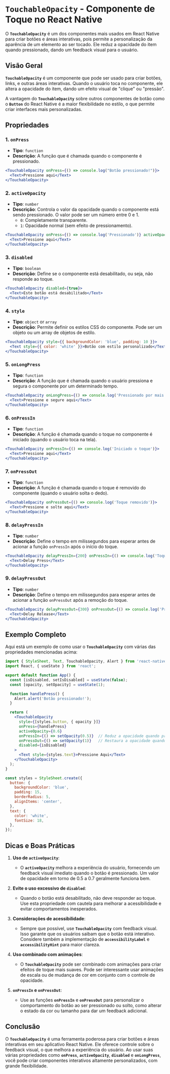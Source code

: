 # **`TouchableOpacity`** - Componente de Toque no React Native

O **`TouchableOpacity`** é um dos componentes mais usados em React Native para criar botões e áreas interativas, pois permite a personalização da aparência de um elemento ao ser tocado. Ele reduz a opacidade do item quando pressionado, dando um feedback visual para o usuário.

## **Visão Geral**

**`TouchableOpacity`** é um componente que pode ser usado para criar botões, links, e outras áreas interativas. Quando o usuário toca no componente, ele altera a opacidade do item, dando um efeito visual de "clique" ou "pressão".

A vantagem do **`TouchableOpacity`** sobre outros componentes de botão como o **`Button`** do React Native é a maior flexibilidade no estilo, o que permite criar interfaces mais personalizadas.

## **Propriedades**

### 1. **`onPress`**
- **Tipo**: `function`
- **Descrição**: A função que é chamada quando o componente é pressionado.
  
```jsx
<TouchableOpacity onPress={() => console.log("Botão pressionado!")}>
  <Text>Pressione aqui</Text>
</TouchableOpacity>
```

### 2. **`activeOpacity`**
- **Tipo**: `number`
- **Descrição**: Controla o valor da opacidade quando o componente está sendo pressionado. O valor pode ser um número entre 0 e 1.
  - `0`: Completamente transparente.
  - `1`: Opacidade normal (sem efeito de pressionamento).
  
```jsx
<TouchableOpacity onPress={() => console.log('Pressionado')} activeOpacity={0.5}>
  <Text>Pressione aqui</Text>
</TouchableOpacity>
```

### 3. **`disabled`**
- **Tipo**: `boolean`
- **Descrição**: Define se o componente está desabilitado, ou seja, não responde ao toque.
  
```jsx
<TouchableOpacity disabled={true}>
  <Text>Este botão está desabilitado</Text>
</TouchableOpacity>
```

### 4. **`style`**
- **Tipo**: `object` or `array`
- **Descrição**: Permite definir os estilos CSS do componente. Pode ser um objeto ou um array de objetos de estilo.
  
```jsx
<TouchableOpacity style={{ backgroundColor: 'blue', padding: 10 }}>
  <Text style={{ color: 'white' }}>Botão com estilo personalizado</Text>
</TouchableOpacity>
```

### 5. **`onLongPress`**
- **Tipo**: `function`
- **Descrição**: A função que é chamada quando o usuário pressiona e segura o componente por um determinado tempo.
  
```jsx
<TouchableOpacity onLongPress={() => console.log('Pressionado por mais tempo')}>
  <Text>Pressione e segure aqui</Text>
</TouchableOpacity>
```

### 6. **`onPressIn`**
- **Tipo**: `function`
- **Descrição**: A função é chamada quando o toque no componente é iniciado (quando o usuário toca na tela).
  
```jsx
<TouchableOpacity onPressIn={() => console.log('Iniciado o toque')}>
  <Text>Pressione aqui</Text>
</TouchableOpacity>
```

### 7. **`onPressOut`**
- **Tipo**: `function`
- **Descrição**: A função é chamada quando o toque é removido do componente (quando o usuário solta o dedo).
  
```jsx
<TouchableOpacity onPressOut={() => console.log('Toque removido')}>
  <Text>Pressione e solte aqui</Text>
</TouchableOpacity>
```

### 8. **`delayPressIn`**
- **Tipo**: `number`
- **Descrição**: Define o tempo em milissegundos para esperar antes de acionar a função `onPressIn` após o início do toque.

```jsx
<TouchableOpacity delayPressIn={200} onPressIn={() => console.log('Toque iniciado após 200ms')}>
  <Text>Delay Press</Text>
</TouchableOpacity>
```

### 9. **`delayPressOut`**
- **Tipo**: `number`
- **Descrição**: Define o tempo em milissegundos para esperar antes de acionar a função `onPressOut` após a remoção do toque.

```jsx
<TouchableOpacity delayPressOut={300} onPressOut={() => console.log('Pressão solta após 300ms')}>
  <Text>Delay Release</Text>
</TouchableOpacity>
```

## **Exemplo Completo**

Aqui está um exemplo de como usar o **`TouchableOpacity`** com várias das propriedades mencionadas acima:

```jsx
import { StyleSheet, Text, TouchableOpacity, Alert } from 'react-native';
import React, { useState } from 'react';

export default function App() {
  const [isDisabled, setIsDisabled] = useState(false);
  const [opacity, setOpacity] = useState(1);

  function handlePress() {
    Alert.alert('Botão pressionado!');
  }

  return (
    <TouchableOpacity
      style={[styles.button, { opacity }]}
      onPress={handlePress}
      activeOpacity={0.6}
      onPressIn={() => setOpacity(0.5)}  // Reduz a opacidade quando pressionado
      onPressOut={() => setOpacity(1)}   // Restaura a opacidade quando soltar
      disabled={isDisabled}
    >
      <Text style={styles.text}>Pressione Aqui</Text>
    </TouchableOpacity>
  );
}

const styles = StyleSheet.create({
  button: {
    backgroundColor: 'blue',
    padding: 15,
    borderRadius: 5,
    alignItems: 'center',
  },
  text: {
    color: 'white',
    fontSize: 18,
  },
});
```

## **Dicas e Boas Práticas**

1. **Uso de `activeOpacity`**:
   - O **`activeOpacity`** melhora a experiência do usuário, fornecendo um feedback visual imediato quando o botão é pressionado. Um valor de opacidade em torno de 0.5 a 0.7 geralmente funciona bem.

2. **Evite o uso excessivo de `disabled`**:
   - Quando o botão está desabilitado, não deve responder ao toque. Use esta propriedade com cautela para melhorar a acessibilidade e evitar comportamentos inesperados.

3. **Considerações de acessibilidade**:
   - Sempre que possível, use **`TouchableOpacity`** com feedback visual. Isso garante que os usuários saibam que o botão está interativo. Considere também a implementação de **`accessibilityLabel`** e **`accessibilityHint`** para maior clareza.

4. **Uso combinado com animações**:
   - O **`TouchableOpacity`** pode ser combinado com animações para criar efeitos de toque mais suaves. Pode ser interessante usar animações de escala ou de mudança de cor em conjunto com o controle de opacidade.

5. **`onPressIn` e `onPressOut`**:
   - Use as funções **`onPressIn`** e **`onPressOut`** para personalizar o comportamento do botão ao ser pressionado ou solto, como alterar o estado da cor ou tamanho para dar um feedback adicional.

## **Conclusão**

O **`TouchableOpacity`** é uma ferramenta poderosa para criar botões e áreas interativas em seu aplicativo React Native. Ele oferece controle sobre o feedback visual, o que melhora a experiência do usuário. Ao usar suas várias propriedades como **`onPress`**, **`activeOpacity`**, **`disabled`** e **`onLongPress`**, você pode criar componentes interativos altamente personalizados, com grande flexibilidade.
